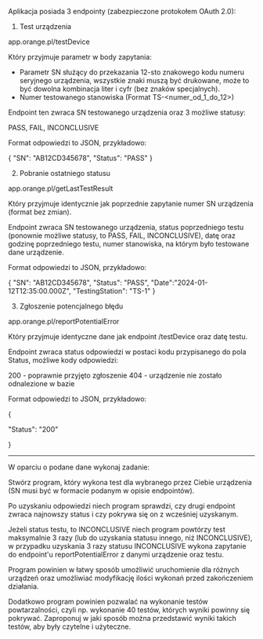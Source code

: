 Aplikacja posiada 3 endpointy (zabezpieczone protokołem OAuth 2.0):

1. Test urządzenia

 

app.orange.pl/testDevice

 

Który przyjmuje parametr w body zapytania:

- Parametr SN służący do przekazania 12-sto znakowego kodu numeru seryjnego urządzenia, wszystkie znaki muszą być drukowane, może to być dowolna kombinacja liter i cyfr (bez znaków specjalnych).
- Numer testowanego stanowiska (Format TS-<numer_od_1_do_12>)

 

Endpoint ten zwraca SN testowanego urządzenia oraz 3 możliwe statusy:

PASS, FAIL, INCONCLUSIVE

 

Format odpowiedzi to JSON, przykładowo:

{
   "SN": "AB12CD345678",
   "Status": "PASS"
}

2. Pobranie ostatniego statusu

app.orange.pl/getLastTestResult

Który przyjmuje identycznie jak poprzednie zapytanie numer SN urządzenia (format bez zmian).

Endpoint zwraca SN testowanego urządzenia, status poprzedniego testu (ponownie możliwe statusy, to PASS, FAIL,  INCONCLUSIVE), datę oraz godzinę poprzedniego testu, numer stanowiska, na którym było testowane dane urządzenie.

Format odpowiedzi to JSON, przykładowo:

{
   "SN": "AB12CD345678",
   "Status": "PASS",
   "Date":"2024-01-12T12:35:00.000Z",
   "TestingStation": "TS-1"
}

 

3. Zgłoszenie potencjalnego błędu

app.orange.pl/reportPotentialError

 

Który przyjmuje identyczne dane jak endpoint /testDevice oraz datę testu.

Endpoint zwraca status odpowiedzi w postaci kodu przypisanego do pola Status, możliwe kody odpowiedzi:

200 - poprawnie przyjęto zgłoszenie
404 - urządzenie nie zostało odnalezione w bazie

Format odpowiedzi to JSON, przykładowo:

{

  "Status": "200"

}

 

---

W oparciu o podane dane wykonaj zadanie:

Stwórz program, który wykona test dla wybranego przez Ciebie urządzenia (SN musi być w formacie podanym w opisie endpointów).

Po uzyskaniu odpowiedzi niech program sprawdzi, czy drugi endpoint zwraca najnowszy status i czy pokrywa się on z wcześniej uzyskanym.

Jeżeli status testu, to  INCONCLUSIVE niech program powtórzy test maksymalnie 3 razy (lub do uzyskania statusu innego, niż INCONCLUSIVE), w przypadku uzyskania 3 razy statusu INCONCLUSIVE wykona zapytanie do endpoint'u reportPotentialError z danymi urządzenie oraz testu.

Program powinien w łatwy sposób umożliwić uruchomienie dla różnych urządzeń oraz umożliwiać modyfikację ilości wykonań przed zakończeniem działania.

Dodatkowo program powinien pozwalać na wykonanie testów powtarzalności, czyli np. wykonanie 40 testów, których wyniki powinny się pokrywać. Zaproponuj w jaki sposób można przedstawić wyniki takich testów, aby były czytelne i użyteczne.
